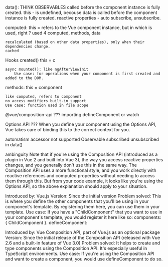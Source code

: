 data(): THINK OBSERVABLES
    called before the component instance is fully created.
        this - is undefined, becouse data is called before the component instance is fully created.
        reactive properties - auto subscribe, unsubscribe.

computed:
    this = refers to the Vue component instance, but in which is used, right ? 
        used 4 computed, methods, data
    
    recalculated (based on other data properties), only when their dependencies change. 
    cached

Hooks
    created() 
        this = c

    async mounted(): like ngAfterViewInit 
        Use case: for operations when your component is first created and added to the DOM.

methods:
    this = component

    like computed, refers to component
    no access modifiers built-in support 
    Use case: function used in file scope


@vue/composition-api ??? 
    importing defineComponent or watch

Options API ??? 
    When you define your component using the Options API, Vue takes care of binding this to the correct context for you.

automatism
    accessor not supported
    Observable subscribed unsubscribed in data()

ambinguity
    Note that if you're using the Composition API (introduced as a plugin in Vue 2 and built into Vue 3), the way you access reactive properties changes, and you generally don't use this in the same way. The Composition API uses a more functional style, and you work directly with reactive references and computed properties without needing to access them through this. But from your code example, it looks like you're using the Options API, so the above explanation should apply to your situation.



Introduced by: Vue.js
Version: Since the initial version
Problem solved: This is where you define the other components that you'll be using in your component's template. By registering them here, you can use them in your template.
Use case: If you have a "ChildComponent" that you want to use in your component's template, you would register it here like so: components: { ChildComponent }.
defineComponent:

Introduced by: Vue Composition API, part of Vue.js as an optional package
Version: Since the initial release of the Composition API (released with Vue 2.6 and a built-in feature of Vue 3.0)
Problem solved: It helps to create and type components using the Composition API. It's especially useful in TypeScript environments.
Use case: If you're using the Composition API and want to create a component, you would use defineComponent to do so.